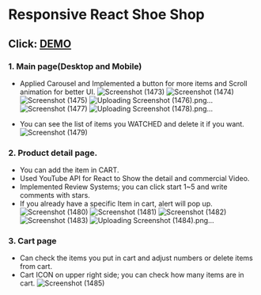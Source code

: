 # Responsive React Shoe Shop
## Click: [DEMO](https://shoetockholm.netlify.app/)

### 1. Main page(Desktop and Mobile)
- Applied Carousel and Implemented a button for more items and Scroll animation for better UI.
![Screenshot (1473)](https://github.com/jeongwookim2022/React-Online-Shop-Web-App_DEV/assets/109917393/02cbd7ea-04bf-417b-9b48-423660037d6a)
![Screenshot (1474)](https://github.com/jeongwookim2022/React-Online-Shop-Web-App_DEV/assets/109917393/daf590de-12e1-44d0-9fac-e7212c8ace58)
![Screenshot (1475)](https://github.com/jeongwookim2022/React-Online-Shop-Web-App_DEV/assets/109917393/e8edb05d-5bc7-4612-9326-5d20e105b95f)
![Uploading Screenshot (1476).png…]()
![Screenshot (1477)](https://github.com/jeongwookim2022/React-Online-Shop-Web-App_DEV/assets/109917393/74bd0b6a-f788-4d14-9b9c-ed3f9f1bb94a)
![Uploading Screenshot (1478).png…]()

- You can see the list of items you WATCHED and delete it if you want.
![Screenshot (1479)](https://github.com/jeongwookim2022/React-Online-Shop-Web-App_DEV/assets/109917393/b64b838b-e0e8-4abc-9ebb-5a436f8e5cb7)


### 2. Product detail page.
- You can add the item in CART.
- Used YouTube API for React to Show the detail and commercial Video.
- Implemented Review Systems; you can click start 1~5 and write comments with stars.
- If you already have a specific Item in cart, alert will pop up.
![Screenshot (1480)](https://github.com/jeongwookim2022/React-Online-Shop-Web-App_DEV/assets/109917393/02fca3ea-7281-4253-b063-c20c971dadf0)
![Screenshot (1481)](https://github.com/jeongwookim2022/React-Online-Shop-Web-App_DEV/assets/109917393/1e7ab446-012e-4e4e-8512-54b6dde5d938)
![Screenshot (1482)](https://github.com/jeongwookim2022/React-Online-Shop-Web-App_DEV/assets/109917393/cca9de4e-8536-4b2c-9dea-313ab7193626)
![Screenshot (1483)](https://github.com/jeongwookim2022/React-Online-Shop-Web-App_DEV/assets/109917393/4afb98dc-c64f-47ef-bdc6-caf3e574510e)
![Uploading Screenshot (1484).png…]()


### 3. Cart page
- Can check the items you put in cart and adjust numbers or delete items from cart.
- Cart ICON on upper right side; you can check how many items are in cart.
![Screenshot (1485)](https://github.com/jeongwookim2022/React-Online-Shop-Web-App_DEV/assets/109917393/08c89990-8a5e-43e4-a7b3-ebdccbe02db6)
